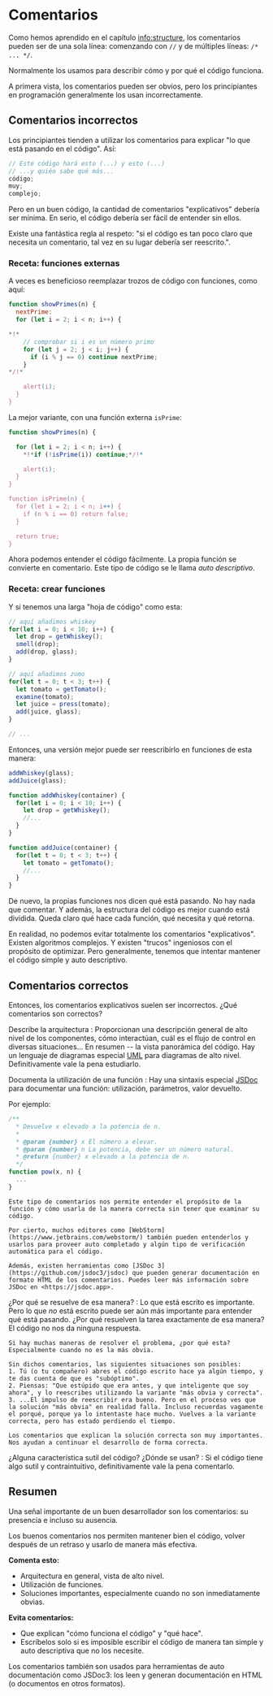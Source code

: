 # Comentarios

Como hemos aprendido en el capítulo <info:structure>, los comentarios pueden ser de una sola línea: comenzando con `//` y de múltiples líneas: `/* ... */`.

Normalmente los usamos para describir cómo y por qué el código funciona.

A primera vista, los comentarios pueden ser obvios, pero los principiantes en programación generalmente los usan incorrectamente.

## Comentarios incorrectos

Los principiantes tienden a utilizar los comentarios para explicar "lo que está pasando en el código". Así:

```js
// Este código hará esto (...) y esto (...)
// ...y quién sabe qué más...
código;
muy;
complejo;
```

Pero en un buen código, la cantidad de comentarios "explicativos" debería ser mínima. En serio, el código debería ser fácil de entender sin ellos.

Existe una fantástica regla al respeto: "si el código es tan poco claro que necesita un comentario, tal vez en su lugar debería ser reescrito.".

### Receta: funciones externas

A veces es beneficioso reemplazar trozos de código con funciones, como aquí:

```js
function showPrimes(n) {
  nextPrime:
  for (let i = 2; i < n; i++) {

*!*
    // comprobar si i es un número primo
    for (let j = 2; j < i; j++) {
      if (i % j == 0) continue nextPrime;
    }
*/!*

    alert(i);
  }
}
```

La mejor variante, con una función externa `isPrime`:


```js
function showPrimes(n) {

  for (let i = 2; i < n; i++) {
    *!*if (!isPrime(i)) continue;*/!*

    alert(i);  
  }
}

function isPrime(n) {
  for (let i = 2; i < n; i++) {
    if (n % i == 0) return false;
  }

  return true;
}
```

Ahora podemos entender el código fácilmente. La propia función se convierte en comentario. Este tipo de código se le llama *auto descriptivo*.

### Receta: crear funciones

Y si tenemos una larga "hoja de código" como esta:

```js
// aquí añadimos whiskey
for(let i = 0; i < 10; i++) {
  let drop = getWhiskey();
  smell(drop);
  add(drop, glass);
}

// aquí añadimos zumo
for(let t = 0; t < 3; t++) {
  let tomato = getTomato();
  examine(tomato);
  let juice = press(tomato);
  add(juice, glass);
}

// ...
```

Entonces, una versión mejor puede ser reescribirlo en funciones de esta manera:

```js
addWhiskey(glass);
addJuice(glass);

function addWhiskey(container) {
  for(let i = 0; i < 10; i++) {
    let drop = getWhiskey();
    //...
  }
}

function addJuice(container) {
  for(let t = 0; t < 3; t++) {
    let tomato = getTomato();
    //...
  }
}
```

De nuevo, la propias funciones nos dicen qué está pasando. No hay nada que comentar. Y además, la estructura del código es mejor cuando está dividida. Queda claro qué hace cada función, qué necesita y qué retorna.

En realidad, no podemos evitar totalmente los comentarios "explicativos". Existen algoritmos complejos. Y existen "trucos" ingeniosos con el propósito de optimizar. Pero generalmente, tenemos que intentar mantener el código simple y auto descriptivo.

## Comentarios correctos

Entonces, los comentarios explicativos suelen ser incorrectos. ¿Qué comentarios son correctos?

Describe la arquitectura
: Proporcionan una descripción general de alto nivel de los componentes, cómo interactúan, cuál es el flujo de control en diversas situaciones... En resumen -- la vista panorámica del código. Hay un lenguaje de diagramas especial [UML](https://es.wikipedia.org/wiki/Lenguaje_unificado_de_modelado) para diagramas de alto nivel. Definitivamente vale la pena estudiarlo.

Documenta la utilización de una función
: Hay una sintaxis especial [JSDoc](https://en.wikipedia.org/wiki/JSDoc) para documentar una función: utilización, parámetros, valor devuelto.

Por ejemplo:
```js
/**
  * Devuelve x elevado a la potencia de n.
  *
  * @param {number} x El número a elevar.
  * @param {number} n La potencia, debe ser un número natural.
  * @return {number} x elevado a la potencia de n.
  */
function pow(x, n) {
  ...
}
```
	
	Este tipo de comentarios nos permite entender el propósito de la función y cómo usarla de la manera correcta sin tener que examinar su código.
	
	Por cierto, muchos editores como [WebStorm](https://www.jetbrains.com/webstorm/) también pueden entenderlos y usarlos para proveer auto completado y algún tipo de verificación automática para el código.
	
	Además, existen herramientas como [JSDoc 3](https://github.com/jsdoc3/jsdoc) que pueden generar documentación en formato HTML de los comentarios. Puedes leer más información sobre JSDoc en <https://jsdoc.app>.

¿Por qué se resuelve de esa manera?
: Lo que está escrito es importante. Pero lo que *no* está escrito puede ser aún más importante para entender qué está pasando. ¿Por qué resuelven la tarea exactamente de esa manera? El código no nos da ninguna respuesta.

	Si hay muchas maneras de resolver el problema, ¿por qué esta? Especialmente cuando no es la más obvia.
	
	Sin dichos comentarios, las siguientes situaciones son posibles:
	1. Tú (o tu compañero) abres el código escrito hace ya algún tiempo, y te das cuenta de que es "subóptimo".
	2. Piensas: "Que estúpido que era antes, y que inteligente que soy ahora", y lo reescribes utilizando la variante "más obvia y correcta".
	3. ...El impulso de reescribir era bueno. Pero en el proceso ves que la solución "más obvia" en realidad falla. Incluso recuerdas vagamente el porqué, porque ya lo intentaste hace mucho. Vuelves a la variante correcta, pero has estado perdiendo el tiempo.
	
	Los comentarios que explican la solución correcta son muy importantes. Nos ayudan a continuar el desarrollo de forma correcta.
	
¿Alguna característica sutil del código? ¿Dónde se usan?
: Si el código tiene algo sutil y contraintuitivo, definitivamente vale la pena comentarlo.

## Resumen

Una señal importante de un buen desarrollador son los comentarios: su presencia e incluso su ausencia.

Los buenos comentarios nos permiten mantener bien el código, volver después de un retraso y usarlo de manera más efectiva.

**Comenta esto:**

- Arquitectura en general, vista de alto nivel.
- Utilización de funciones.
- Soluciones importantes, especialmente cuando no son inmediatamente obvias.

**Evita comentarios:**

- Que explican "cómo funciona el código" y "qué hace".
- Escríbelos solo si es imposible escribir el código de manera tan simple y auto descriptiva que no los necesite.

Los comentarios también son usados para herramientas de auto documentación como JSDoc3: los leen y generan documentación en HTML (o documentos en otros formatos).
